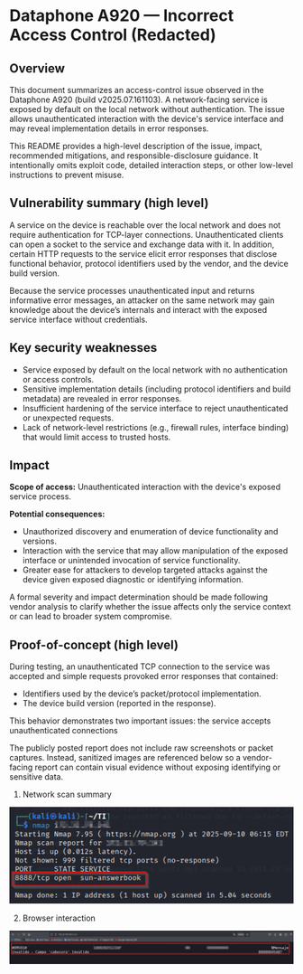 # Dataphone A920 — Incorrect Access Control (Redacted)

## Overview

This document summarizes an access-control issue observed in the Dataphone A920 (build v2025.07.161103). A network-facing service is exposed by default on the local network without authentication. The issue allows unauthenticated interaction with the device's service interface and may reveal implementation details in error responses.

This README provides a high-level description of the issue, impact, recommended mitigations, and responsible-disclosure guidance. It intentionally omits exploit code, detailed interaction steps, or other low-level instructions to prevent misuse.

## Vulnerability summary (high level)

A service on the device is reachable over the local network and does not require authentication for TCP-layer connections. Unauthenticated clients can open a socket to the service and exchange data with it. In addition, certain HTTP requests to the service elicit error responses that disclose functional behavior, protocol identifiers used by the vendor, and the device build version.

Because the service processes unauthenticated input and returns informative error messages, an attacker on the same network may gain knowledge about the device’s internals and interact with the exposed service interface without credentials.

## Key security weaknesses

* Service exposed by default on the local network with no authentication or access controls.
* Sensitive implementation details (including protocol identifiers and build metadata) are revealed in error responses.
* Insufficient hardening of the service interface to reject unauthenticated or unexpected requests.
* Lack of network-level restrictions (e.g., firewall rules, interface binding) that would limit access to trusted hosts.

## Impact

**Scope of access:** Unauthenticated interaction with the device's exposed service process.

**Potential consequences:**

* Unauthorized discovery and enumeration of device functionality and versions.
* Interaction with the service that may allow manipulation of the exposed interface or unintended invocation of service functionality.
* Greater ease for attackers to develop targeted attacks against the device given exposed diagnostic or identifying information.

A formal severity and impact determination should be made following vendor analysis to clarify whether the issue affects only the service context or can lead to broader system compromise.

## Proof-of-concept (high level)

During testing, an unauthenticated TCP connection to the service was accepted and simple requests provoked error responses that contained:

* Identifiers used by the device’s packet/protocol implementation.
* The device build version (reported in the response).

This behavior demonstrates two important issues: the service accepts unauthenticated connections

The publicly posted report does not include raw screenshots or packet captures. Instead, sanitized images are referenced below so a vendor-facing report can contain visual evidence without exposing identifying or sensitive data.

1. Network scan summary

![alt text](<2025-10-26 14_36_14-Captura TPV3.png>)

2. Browser interaction

![alt text](image-2.png)